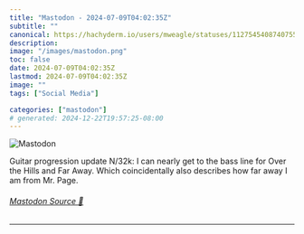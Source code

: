 ```yaml
---
title: "Mastodon - 2024-07-09T04:02:35Z"
subtitle: ""
canonical: https://hachyderm.io/users/mweagle/statuses/112754540874075546
description:
image: "/images/mastodon.png"
toc: false
date: 2024-07-09T04:02:35Z
lastmod: 2024-07-09T04:02:35Z
image: ""
tags: ["Social Media"]

categories: ["mastodon"]
# generated: 2024-12-22T19:57:25-08:00
---
```

![Mastodon](/images/mastodon.png)

<p>Guitar progression update N/32k: I can nearly get to the bass line for Over the Hills and Far Away. Which coincidentally also describes how far away I am from Mr. Page.</p>


###### [Mastodon Source 🐘](https://hachyderm.io/@mweagle/112754540874075546)

___
